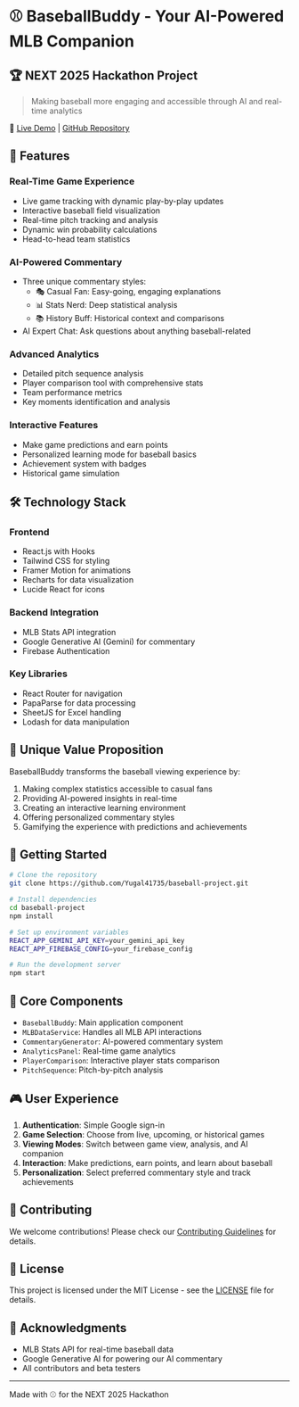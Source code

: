 # ⚾ BaseballBuddy - Your AI-Powered MLB Companion

## 🏆 NEXT 2025 Hackathon Project
> Making baseball more engaging and accessible through AI and real-time analytics

🔗 [Live Demo](https://baseball-buddy.netlify.app/) | [GitHub Repository](https://github.com/Yugal41735/baseball-project)

## 🌟 Features

### Real-Time Game Experience
- Live game tracking with dynamic play-by-play updates
- Interactive baseball field visualization
- Real-time pitch tracking and analysis
- Dynamic win probability calculations
- Head-to-head team statistics

### AI-Powered Commentary
- Three unique commentary styles:
  - 🎭 Casual Fan: Easy-going, engaging explanations
  - 📊 Stats Nerd: Deep statistical analysis
  - 📚 History Buff: Historical context and comparisons
- AI Expert Chat: Ask questions about anything baseball-related

### Advanced Analytics
- Detailed pitch sequence analysis
- Player comparison tool with comprehensive stats
- Team performance metrics
- Key moments identification and analysis

### Interactive Features
- Make game predictions and earn points
- Personalized learning mode for baseball basics
- Achievement system with badges
- Historical game simulation

## 🛠️ Technology Stack

### Frontend
- React.js with Hooks
- Tailwind CSS for styling
- Framer Motion for animations
- Recharts for data visualization
- Lucide React for icons

### Backend Integration
- MLB Stats API integration
- Google Generative AI (Gemini) for commentary
- Firebase Authentication

### Key Libraries
- React Router for navigation
- PapaParse for data processing
- SheetJS for Excel handling
- Lodash for data manipulation

## 🎯 Unique Value Proposition

BaseballBuddy transforms the baseball viewing experience by:
1. Making complex statistics accessible to casual fans
2. Providing AI-powered insights in real-time
3. Creating an interactive learning environment
4. Offering personalized commentary styles
5. Gamifying the experience with predictions and achievements

## 🚀 Getting Started

```bash
# Clone the repository
git clone https://github.com/Yugal41735/baseball-project.git

# Install dependencies
cd baseball-project
npm install

# Set up environment variables
REACT_APP_GEMINI_API_KEY=your_gemini_api_key
REACT_APP_FIREBASE_CONFIG=your_firebase_config

# Run the development server
npm start
```

## 📌 Core Components

- `BaseballBuddy`: Main application component
- `MLBDataService`: Handles all MLB API interactions
- `CommentaryGenerator`: AI-powered commentary system
- `AnalyticsPanel`: Real-time game analytics
- `PlayerComparison`: Interactive player stats comparison
- `PitchSequence`: Pitch-by-pitch analysis

## 🎮 User Experience

1. **Authentication**: Simple Google sign-in
2. **Game Selection**: Choose from live, upcoming, or historical games
3. **Viewing Modes**: Switch between game view, analysis, and AI companion
4. **Interaction**: Make predictions, earn points, and learn about baseball
5. **Personalization**: Select preferred commentary style and track achievements

## 🤝 Contributing

We welcome contributions! Please check our [Contributing Guidelines](CONTRIBUTING.md) for details.

## 📄 License

This project is licensed under the MIT License - see the [LICENSE](LICENSE) file for details.

## 🙏 Acknowledgments

- MLB Stats API for real-time baseball data
- Google Generative AI for powering our AI commentary
- All contributors and beta testers

---

Made with ⚾ for the NEXT 2025 Hackathon